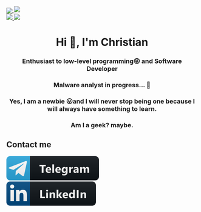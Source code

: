 <a href="https://github.com/tty503/">
  <img align="center" src="https://github-readme-stats.vercel.app/api/top-langs/?username=tty503&&hide=cmake,html,dockerfile&langs_count=10&line_height=35&theme=dark" />
</a>

<a href="https://github.com/tty503/">
  <img src="https://github-readme-streak-stats.herokuapp.com/?user=tty503&theme=dark" />
</a>
<br/>
<a href="https://x.com/tty_503">
  <img src="https://img.shields.io/x/follow/tty_503?style=for-the-badge&logo=x&&labelColor=1f1f1f&color=5fffaf" />
</a>
<a href="https://x.com/tty_503">
  <img src="https://img.shields.io/LinkedIn/contactme/tty503?style=for-the-badge&logo=Linkedin&&labelColor=1f1f1f&color=5fffaf" />
</a>

<h1 align="center">Hi 👋, I'm Christian</h1>
<h3 align="center">Enthusiast to low-level programming😝 and Software Developer</h3> 
<h3 align="center">Malware analyst in progress... 🧐</h3> 
<h3 align="center">Yes, I am a newbie 😛and I will never stop being one because I will always have something to learn.</h3> 
<h3 align="center">Am I a geek? maybe.</h3> 


## Contact me
[![Telegram](https://raw.githubusercontent.com/MikeCodesDotNET/ColoredBadges/master/svg/social/telegram.svg)](https://t.me/tty503)  
[![LinkedIn](https://raw.githubusercontent.com/MikeCodesDotNET/ColoredBadges/master/svg/social/linkedin.svg)](https://www.linkedin.com/in/tty503)  
